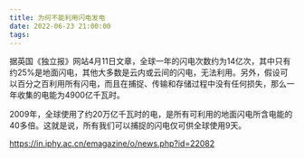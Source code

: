 ```yaml
---
title: 为何不能利用闪电发电
date: 2022-06-23 21:00:00
tags:
---
```


据英国《独立报》网站4月11日文章，全球一年的闪电次数约为14亿次，其中只有约25%是地面闪电，其他大多数是云内或云间的闪电，无法利用。另外，假设可以百分之百利用所有闪电，而且在捕捉、传输和存储过程中没有任何损失，那么一年收集的电能为4900亿千瓦时。

2009年，全球使用了约20万亿千瓦时的电，是所有可利用的地面闪电所含电能的40多倍。这就是说，所有我们可以捕捉的闪电仅可供全球使用9天。

https://in.iphy.ac.cn/emagazine/o/news.php?id=22082

